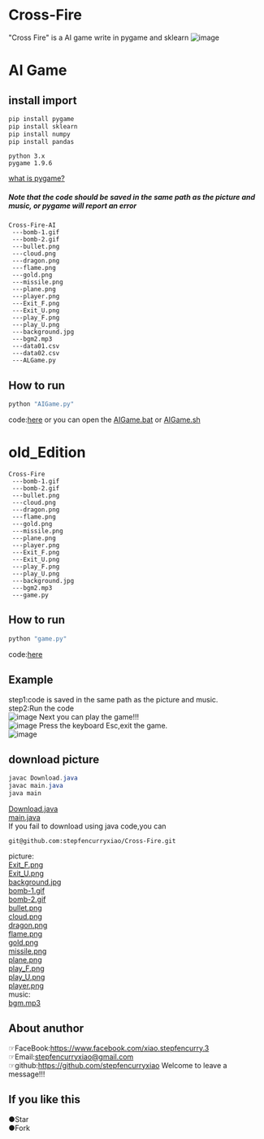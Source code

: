# Cross-Fire
"Cross Fire" is a AI game write in pygame and sklearn
![image](https://github.com/stepfencurryxiao/Cross-Fire/blob/master/.github/pygame.jpg)

# AI Game

## install import  
```Python
pip install pygame
pip install sklearn
pip install numpy
pip install pandas
```
```
python 3.x
pygame 1.9.6
```
[what is pygame?](https://www.pygame.org)  
##### Note that the code should be saved in the same path as the picture and music, or pygame will report an error
```
Cross-Fire-AI
 ---bomb-1.gif
 ---bomb-2.gif
 ---bullet.png
 ---cloud.png
 ---dragon.png
 ---flame.png
 ---gold.png
 ---missile.png  
 ---plane.png
 ---player.png
 ---Exit_F.png
 ---Exit_U.png  
 ---play_F.png
 ---play_U.png
 ---background.jpg  
 ---bgm2.mp3
 ---data01.csv
 ---data02.csv
 ---ALGame.py
```

## How to run
```python
python "AIGame.py"  
```  
code:[here](https://github.com/stepfencurryxiao/Cross-Fire/blob/master/AIGame/AIGame.py)
or you can open the [AIGame.bat](https://github.com/stepfencurryxiao/Cross-Fire/blob/master/AIGame.bat) or [AIGame.sh](https://github.com/stepfencurryxiao/Cross-Fire/blob/master/AIGame.sh)
# old_Edition
```
Cross-Fire
 ---bomb-1.gif
 ---bomb-2.gif
 ---bullet.png
 ---cloud.png
 ---dragon.png
 ---flame.png
 ---gold.png
 ---missile.png  
 ---plane.png
 ---player.png
 ---Exit_F.png
 ---Exit_U.png  
 ---play_F.png
 ---play_U.png
 ---background.jpg  
 ---bgm2.mp3
 ---game.py
```
## How to run
```python
python "game.py"  
```
code:[here](https://github.com/stepfencurryxiao/Cross-Fire/blob/master/old_Edition/game.py)
## Example  
step1:code is saved in the same path as the picture and music.  
step2:Run the code  
![image](https://github.com/stepfencurryxiao/Cross-Fire/blob/master/.github/run01.png)
Next you can play the game!!!  
![image](https://github.com/stepfencurryxiao/Cross-Fire/blob/master/.github/run02.png)
Press the keyboard Esc,exit the game.  
![image](https://github.com/stepfencurryxiao/Cross-Fire/blob/master/.github/run03.png)

## download picture
```java
javac Download.java  
javac main.java  
java main  
```
[Download.java](https://github.com/stepfencurryxiao/Cross-Fire/blob/master/download_picture/com/program/main/java/Download.java)  
[main.java](https://github.com/stepfencurryxiao/Cross-Fire/blob/master/download_picture/com/program/main/java/main.java)  
If you fail to download using java code,you can
```git
git@github.com:stepfencurryxiao/Cross-Fire.git
```
picture:  
[Exit_F.png](https://github.com/stepfencurryxiao/Cross-Fire/blob/master/image/Exit_F.png)  
[Exit_U.png](https://github.com/stepfencurryxiao/Cross-Fire/blob/master/image/Exit_U.png)  
[background.jpg](https://github.com/stepfencurryxiao/Cross-Fire/blob/master/image/background.jpg)  
[bomb-1.gif](https://github.com/stepfencurryxiao/Cross-Fire/blob/master/image/bomb-1.gif)  
[bomb-2.gif](https://github.com/stepfencurryxiao/Cross-Fire/blob/master/image/bomb-2.gif)  
[bullet.png](https://github.com/stepfencurryxiao/Cross-Fire/blob/master/image/bullet.png)  
[cloud.png](https://github.com/stepfencurryxiao/Cross-Fire/blob/master/image/cloud.png)  
[dragon.png](https://github.com/stepfencurryxiao/Cross-Fire/blob/master/image/dragon.png)  
[flame.png](https://github.com/stepfencurryxiao/Cross-Fire/blob/master/image/flame.png)  
[gold.png](https://github.com/stepfencurryxiao/Cross-Fire/blob/master/image/gold.png)  
[missile.png](https://github.com/stepfencurryxiao/Cross-Fire/blob/master/image/missile.png)    
[plane.png](https://github.com/stepfencurryxiao/Cross-Fire/blob/master/image/plane.png)  
[play_F.png](https://github.com/stepfencurryxiao/Cross-Fire/blob/master/image/play_F.png)  
[play_U.png](https://github.com/stepfencurryxiao/Cross-Fire/blob/master/image/play_U.png)  
[player.png](https://github.com/stepfencurryxiao/Cross-Fire/blob/master/image/player.png)  
music:  
[bgm.mp3](https://github.com/stepfencurryxiao/Cross-Fire/blob/master/music/bgm2.mp3)  

## About anuthor
☞FaceBook:https://www.facebook.com/xiao.stepfencurry.3  
☞Email:stepfencurryxiao@gmail.com  
☞github:https://github.com/stepfencurryxiao
Welcome to leave a message!!!
  
## If you like this 
●Star  
●Fork









